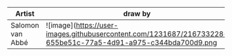 | Artist | draw by | paint by |
| --- | --- | --- |
| Salomon van Abbé | ![image](https://user-images.githubusercontent.com/1231687/216733228-655be51c-77a5-4d91-a975-c344bda700d9.png | width=100) |  |
